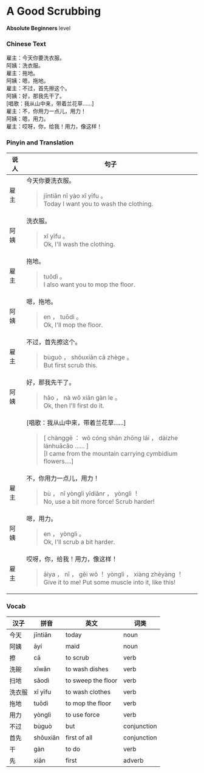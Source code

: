 # A Good Scrubbing
**Absolute Beginners** level
### Chinese Text
雇主：今天你要洗衣服。<br />阿姨：洗衣服。<br />雇主：拖地。<br />阿姨：嗯，拖地。<br />雇主：不过，首先擦这个。<br />阿姨：好，那我先干了。<br />[唱歌：我从山中来，带着兰花草......]<br />雇主：不，你用力一点儿，用力！<br />阿姨：嗯，用力。<br />雇主：哎呀，你，给我！用力，像这样！

### Pinyin and Translation
|说人|句子|
|----|----|
|雇主|今天你要洗衣服。<blockquote>jīntiān nǐ yào xǐ yīfu 。<br />Today I want you to wash the clothing.</blockquote>|
|阿姨|洗衣服。<blockquote>xǐ yīfu 。<br />Ok, I'll wash the clothing.</blockquote>|
|雇主|拖地。<blockquote>tuōdì 。<br />I also want you to mop the floor.</blockquote>|
|阿姨|嗯，拖地。<blockquote>en ， tuōdì 。<br />Ok, I'll mop the floor.</blockquote>|
|雇主|不过，首先擦这个。<blockquote>bùguò ， shǒuxiān cā zhège 。<br />But first scrub this.</blockquote>|
|阿姨|好，那我先干了。<blockquote>hǎo ， nà wǒ xiān gàn le 。<br />Ok, then I'll first do it.</blockquote>|
||[唱歌：我从山中来，带着兰花草......]<blockquote>[ chànggē ： wǒ cóng shān zhōng lái ， dàizhe lánhuācǎo ...... ]<br />[I came from the mountain carrying cymbidium flowers....]</blockquote>|
|雇主|不，你用力一点儿，用力！<blockquote>bù ， nǐ yònglì yīdiǎnr ， yònglì ！<br />No, use a bit more force! Scrub harder!</blockquote>|
|阿姨|嗯，用力。<blockquote>en ， yònglì 。<br />Ok, I'll scrub a bit harder.</blockquote>|
|雇主|哎呀，你，给我！用力，像这样！<blockquote>āiya ， nǐ ， gěi wǒ ！ yònglì ， xiàng zhèyàng ！<br />Give it to me! Put some muscle into it, like this!</blockquote>|
### Vocab
|汉子|拼音|英文|词类|
|----|----|----|----|
|今天|jīntiān|today|noun|
|阿姨|āyí|maid|noun|
|擦|cā|to scrub|verb|
|洗碗|xǐwǎn|to wash dishes|verb|
|扫地|sǎodì|to sweep the floor|verb|
|洗衣服|xǐ yīfu|to wash clothes|verb|
|拖地|tuōdì|to mop the floor|verb|
|用力|yònglì|to use force|verb|
|不过|bùguò|but|conjunction|
|首先|shǒuxiān|first of all|conjunction|
|干|gàn|to do|verb|
|先|xiān|first|adverb|